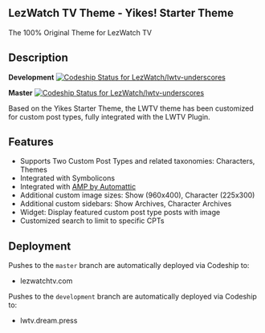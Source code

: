 ## LezWatch TV Theme - Yikes! Starter Theme

The 100% Original Theme for LezWatch TV

## Description

**Development** [ ![Codeship Status for LezWatch/lwtv-underscores](https://app.codeship.com/projects/23254790-5aa1-0135-27f4-1aaa9552a23d/status?branch=devlopment)](https://lezwatchtv.com)

**Master** [ ![Codeship Status for LezWatch/lwtv-underscores](https://app.codeship.com/projects/23254790-5aa1-0135-27f4-1aaa9552a23d/status?branch=master)](https://lezwatchtv.com)

Based on the Yikes Starter Theme, the LWTV theme has been customized for custom post types, fully integrated with the LWTV Plugin.

## Features

* Supports Two Custom Post Types and related taxonomies: Characters, Themes
* Integrated with Symbolicons
* Integrated with [AMP by Automattic](https://wordpress.org/plugins/amp/)
* Additional custom image sizes: Show (960x400), Character (225x300)
* Additional custom sidebars: Show Archives, Character Archives
* Widget: Display featured custom post type posts with image
* Customized search to limit to specific CPTs

## Deployment

Pushes to the `master` branch are automatically deployed via Codeship to:

* lezwatchtv.com

Pushes to the `development` branch are automatically deployed via Codeship to:

* lwtv.dream.press
